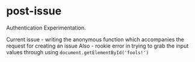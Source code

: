 # post-issue

Authentication Experimentation.

Current issue - writing the anonymous function which accompanies the request for creating an issue
Also - rookie error in trying to grab the input values through using ```document.getElementById('fools!')```
